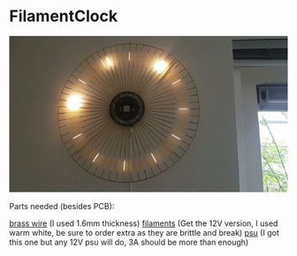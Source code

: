 # FilamentClock

![FilamentClock](/img/clock.gif)

Parts needed (besides PCB):


[brass wire](https://www.aliexpress.com/item/4000552604875.html) (I used 1.6mm thickness)
[filaments](https://www.aliexpress.com/item/4000478265055.html) (Get the 12V version, I used warm white, be sure to order extra as they are brittle and break)
[psu](https://www.aliexpress.com/item/4001276013818.html) (I got this one but any 12V psu will do, 3A  should be more than enough)
